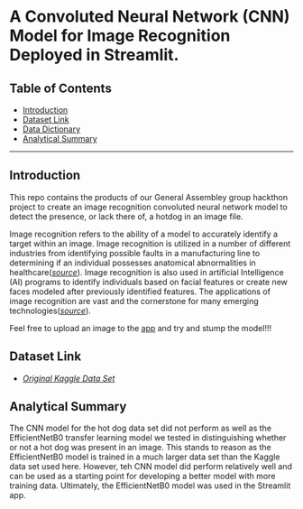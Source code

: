 # A Convoluted Neural Network (CNN) Model for Image Recognition Deployed in Streamlit.


## Table of Contents


- [Introduction](#Introduction)
- [Dataset Link](#Dataset-Links)
- [Data Dictionary](#Data-Dictionary)
- [Analytical Summary](#Analytical-Summary)


---

## Introduction

This repo contains the products of our General Assembley group hackthon project to create an image recognition convoluted neural network model to detect the presence, or lack there of, a hotdog in an image file. 

Image recognition refers to the ability of a model to accurately identify a target within an image. Image recognition is utilized in a number of different industries from identifying possible faults in a manufacturing line to determining if an individual possesses anatomical abnormalities in healthcare([*source*](https://www.mathworks.com/discovery/image-recognition-matlab.html#:~:text=Image%20recognition%20is%20the%20process,medical%20imaging%2C%20and%20security%20surveillance.)). Image recognition is also used in artificial Intelligence (AI) programs to identify individuals based on facial features or create new faces modeled after previously identified features. The applications of image recognition are vast and the cornerstone for many emerging technologies([*source*](https://www.comidor.com/knowledge-base/machine-learning/image-recognition-use-cases/)).  

Feel free to upload an image to the [app](https://saskinosie-image-recognition-streamlit-app-hotdog-ddxcvn.streamlit.app/) and try and stump the model!!!

## Dataset Link

* [*Original Kaggle Data Set*](https://www.kaggle.com/datasets/yashvrdnjain/hotdognothotdog)

## Analytical Summary

The CNN model for the hot dog data set did not perform as well as the EfficientNetB0 transfer learning model we tested in distinguishing whether or not a hot dog was present in an image. This stands to reason as the EfficientNetB0 model is trained in a much larger data set than the Kaggle data set used here. However, teh CNN model did perform relatively well and can be used as a starting point for developing a better model with more training data. Ultimately, the EfficientNetB0 model was used in the Streamlit app.
